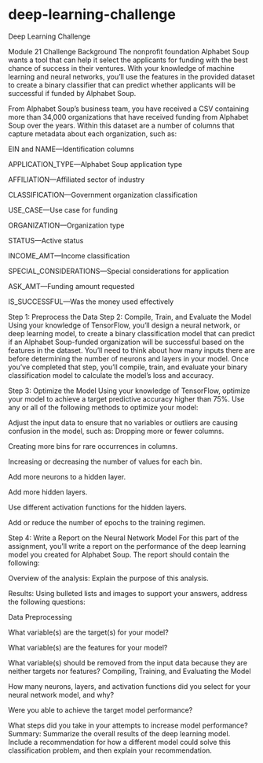 # deep-learning-challenge
Deep Learning Challenge


Module 21 Challenge
Background
The nonprofit foundation Alphabet Soup wants a tool that can help it select the applicants for funding with the best chance of success in their ventures. With your knowledge of machine learning and neural networks, you’ll use the features in the provided dataset to create a binary classifier that can predict whether applicants will be successful if funded by Alphabet Soup.

From Alphabet Soup’s business team, you have received a CSV containing more than 34,000 organizations that have received funding from Alphabet Soup over the years. Within this dataset are a number of columns that capture metadata about each organization, such as:

EIN and NAME—Identification columns

APPLICATION_TYPE—Alphabet Soup application type

AFFILIATION—Affiliated sector of industry

CLASSIFICATION—Government organization classification

USE_CASE—Use case for funding

ORGANIZATION—Organization type

STATUS—Active status

INCOME_AMT—Income classification

SPECIAL_CONSIDERATIONS—Special considerations for application

ASK_AMT—Funding amount requested

IS_SUCCESSFUL—Was the money used effectively

Step 1: Preprocess the Data
Step 2: Compile, Train, and Evaluate the Model
Using your knowledge of TensorFlow, you’ll design a neural network, or deep learning model, to create a binary classification model that can predict if an Alphabet Soup-funded organization will be successful based on the features in the dataset. You’ll need to think about how many inputs there are before determining the number of neurons and layers in your model. Once you’ve completed that step, you’ll compile, train, and evaluate your binary classification model to calculate the model’s loss and accuracy.

Step 3: Optimize the Model
Using your knowledge of TensorFlow, optimize your model to achieve a target predictive accuracy higher than 75%. Use any or all of the following methods to optimize your model:

Adjust the input data to ensure that no variables or outliers are causing confusion in the model, such as: Dropping more or fewer columns.

Creating more bins for rare occurrences in columns.

Increasing or decreasing the number of values for each bin.

Add more neurons to a hidden layer.

Add more hidden layers.

Use different activation functions for the hidden layers.

Add or reduce the number of epochs to the training regimen.

Step 4: Write a Report on the Neural Network Model
For this part of the assignment, you’ll write a report on the performance of the deep learning model you created for Alphabet Soup. The report should contain the following:

Overview of the analysis: Explain the purpose of this analysis.

Results: Using bulleted lists and images to support your answers, address the following questions:

Data Preprocessing

  What variable(s) are the target(s) for your model?
  
  What variable(s) are the features for your model?
  
  What variable(s) should be removed from the input data because they are neither targets nor features?
Compiling, Training, and Evaluating the Model

 How many neurons, layers, and activation functions did you select for your neural network model, and why?
 
 Were you able to achieve the target model performance?
 
 What steps did you take in your attempts to increase model performance?
Summary: Summarize the overall results of the deep learning model. Include a recommendation for how a different model could solve this classification problem, and then explain your recommendation.